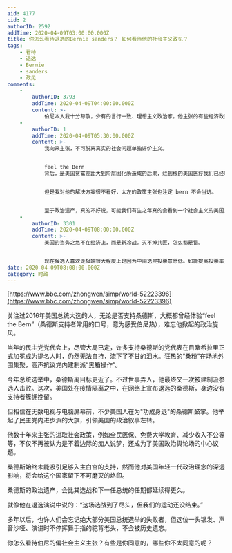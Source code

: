 ```yaml
---
aid: 4177
cid: 2
authorID: 2592
addTime: 2020-04-09T03:00:00.000Z
title: 你怎么看待退选的Bernie sanders？ 如何看待他的社会主义政见？
tags:
    - 看待
    - 退选
    - Bernie
    - sanders
    - 政见
comments:
    -
        authorID: 3793
        addTime: 2020-04-09T04:00:00.000Z
        content: >-
            伯尼本人我十分尊敬，少有的言行一致、理想主义政治家。他主张的有些经济政策，如全民医保，已经成为美国左翼主流。但他的经济政策对我来说有点太左，如取消私人医保，大学全部免费，联邦工作保证计划，全员有房计划等，我认为在官僚机构盘根错节、低效高费的情况下会产生实施中的灾难。
    -
        authorID: 1
        addTime: 2020-04-09T05:30:00.000Z
        content: >-
            我向来主张，不可脱离真实的社会问题单独评价主义。


            feel the Bern
            背后，是美国贫富差距大到阶层固化所造成的后果，烂到根的美国医疗我们已经吐槽过了，而免学费，实际是大学贷款已经压的年轻人喘不过气来，如果再加上就业不好，年轻人可能要十年二十年才能把大学贷款还掉……


            但是我对他的解决方案很不看好，太左的政策主张也注定 bern 不会当选。


            至于政治遗产，真的不好说，可能我们有生之年真的会看到一个社会主义的美国……
    -
        authorID: 3301
        addTime: 2020-04-09T08:00:00.000Z
        content: >-
            美国的当务之急不在经济上，而是新冷战。灭不掉共匪，怎么都是错。


            现在候选人喜欢走极端很大程度上是因为中间选民投票意愿低。如能提高投票率，哪怕给投票的发钱，或者推行网上投票，或者有候选人数量多些（如台湾事），都能改善政治对立。关键还在公众的决心，外无强敌就会导致内部对立尖锐化，团结抗共凝聚决心才是根本。
date: 2020-04-09T08:00:00.000Z
category: 时政
---
```


[https://www.bbc.com/zhongwen/simp/world-52223396](https://www.bbc.com/zhongwen/simp/world-52223396)

关注过2016年美国总统大选的人，无论是否支持桑德斯，大概都曾经体验“feel the Bern”（桑德斯支持者常用的口号，意为感受伯尼热），难忘他掀起的政治旋风。

当年的民主党党代会上，尽管大局已定，许多支持桑德斯的党代表在目睹希拉里正式加冕成为提名人时，仍然无法自持，流下了不甘的泪水。狂热的“桑粉”在场地外围集聚，高声抗议党内建制派“黑箱操作”。

今年总统选举中，桑德斯离目标更近了。不过世事弄人，他最终又一次被建制派参选人击败。这次，美国处在疫情隔离之中，在网络上宣布退选的桑德斯，身边没有支持者簇拥挽留。

但相信在无数电视与电脑屏幕前，不少美国人在为"功成身退"的桑德斯鼓掌。他举起了民主党内进步派的大旗，引领美国的政治叙事左转。

他数十年来主张的进取社会政策，例如全民医保、免费大学教育、减少收入不公等等，不仅不再被认为是不着边际的痴人说梦，还成为了美国政治舆论场的中心议题。

桑德斯始终未能吸引足够入主白宫的支持，然而他对美国年轻一代政治理念的深远影响，将会给这个国家留下不可磨灭的烙印。

桑德斯的政治遗产，会比其选战和下一任总统的任期都延续得更久。

就像他在退选演说中说的：“这场选战到了尽头，但我们的运动还没结束。”

多年以后，也许人们会忘记绝大部分美国总统选举的失败者，但这位一头银发、声音沙哑、演讲时不停挥舞手指的驼背老头，不会被历史遗忘。

你怎么看待伯尼的偏社会主义主张？有些是你同意的，哪些你不太同意的呢？
